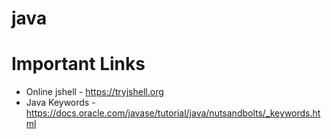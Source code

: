 # java

# Important Links
- Online jshell - https://tryjshell.org
- Java Keywords - https://docs.oracle.com/javase/tutorial/java/nutsandbolts/_keywords.html
